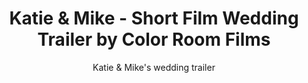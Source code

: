 ---
title: Katie & Mike - Short Film Wedding Trailer by Color Room Films
subtitle: Katie & Mike's wedding trailer
location:
link: 188239837
thumb: /img/thumbs/katie_mike.jpg
---